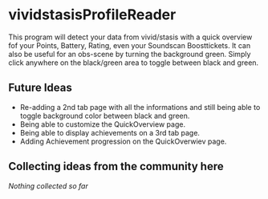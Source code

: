 # vividstasisProfileReader
This program will detect your data from vivid/stasis with a quick overview fof your Points, Battery, Rating, even your Soundscan Boosttickets.
It can also be useful for an obs-scene by turning the background green.
Simply click anywhere on the black/green area to toggle between black and green.

Future Ideas
------------------------------------
 - Re-adding a 2nd tab page with all the informations and still being able to toggle background color between black and green.
 - Being able to customize the QuickOverview page.
 - Being able to display achievements on a 3rd tab page.
 - Adding Achievement progression on the QuickOverwiev page.

Collecting ideas from the community here
------------------------------------
*Nothing collected so far*
